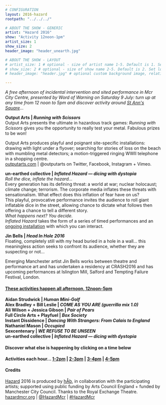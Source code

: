 ```yaml
---
# CONFIGURATION
layout: 2016-hazard
rootpath: "../../../"

# ABOUT THE SHOW - GENERIC
artist: "Hazard 2016"
show: "Activity 12noon-1pm"
artist_size: 1
show_size: 2
header_image: "header_unearth.jpg"

# ABOUT THE SHOW - LAYOUT
# artist_size: 1 # optional - size of artist name 1-5. Default is 1. Set longer names to lower values
# show_size: 2 # optional - size of show name 2-5. Default is 2. Set longer names to lower values
# header_image: "header.jpg" # optional custom background image, relative to current page

---
```

*A free afternoon of incidental intervention and sited performance in Mcr City Centre, presented by Word of Warning on Saturday 9 July: turn up at any time from 12 noon to 5pm and discover activity around <a href="http://www.google.com/maps/d/embed?mid=zUP9hOfLluWs.kfWwdpVK74IU" target="_blank">St Ann's Square</a>…*            
                   
**Output Arts | *Running with Scissors***         
Output Arts presents the ultimate in hazardous track games: *Running with Scissors* gives you the opportunity to really test your metal. Fabulous prizes to be won!          

Output Arts produces playful and poignant site-specific installations: drawing with light under a flyover; searching for stories of loss on the beach with mumbling metal detectors; a motion-triggered ringing WWII telephone in a shopping centre.         
<a href="http://www.outputarts.com" target="_blank">outputarts.com</a> | @outputarts on Twitter, Facebook, Instagram + Vimeo.        
         
**un-earthed collective | *Inflated Hazard — dicing with dystopia***         
*Roll the dice, inflate the hazard…*    
Every generation has its defining threat: a world at war; nuclear holocaust; climate change; terrorism. The corporate media inflates these threats with sensationalism. What effect does this inflation of fear have on us?         
This playful, provocative performance invites the audience to roll giant inflatable dice in the street, allowing chance to dictate what follows then offering a chance to tell a different story.         
*What happens next? You decide.*         
*Inflated Hazard* takes the form of a series of timed performances and an [ongoing installation](/current/2016-hazard/ongoing) with which you can interact.         
         
**Jin Bells | *Head In Hole 2016***         
Floating, completely still with my head buried in a hole in a wall… this meaningless action seeks to confront its audience, whether they are suspecting or not…       
         
Emerging Manchester artist Jin Bells works between theatre and performance art and has undertaken a residency at CRASH2016 and has upcoming performances at Islington Mill, Salford and Tempting Failure Festival, London.    
         
#### [These activities happen all afternoon, 12noon-5pm](/current/2016-hazard/ongoing)             
**Aidan Strudwick | *Human Mini-Golf***           
**Alex Bradley + Bill Leslie | *COME AS YOU ARE (guerrilla mix 1.0)***          
**Ali Wilson + Jessica Gibson | *Pair of Pears***              
**Full Circle Arts + Playfuel | *Box Society***        
**Instant Dissidence | *Dancing With Strangers: From Calais to England***          
**Nathaniel Mason | *Occupied***          
**Sexcentenary | *WE REFUSE TO BE UNSEEN***     
**un-earthed collective | *Inflated Hazard — dicing with dystopia***     
         
#### Discover what else is happening by clicking on a time below             
**Activities each hour… [1-2pm](/current/2016-hazard/1-2) | [2-3pm](/current/2016-hazard/2-3) | [3-4pm](/current/2016-hazard/3-4) | [4-5pm](/current/2016-hazard/4-5)**            

#### Credits        
[Hazard](/hab/hazard) 2016 is produced by [hÅb](/hab), in collaboration with the participating artists; supported using public funding by Arts Council England + funded by Manchester City Council. Thanks to the Royal Exchange Theatre.          
<a href="http://hazardmcr.org" target="_blank">hazardmcr.org</a> | <a href="http://twitter.com/HazardMcr" target="_blank">@HazardMcr</a> | <a href="http://twitter.com/hashtag/HazardMcr" target="_blank">#HazardMcr</a>
